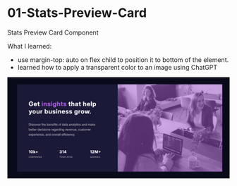# 01-Stats-Preview-Card

Stats Preview Card Component

What I learned:

- use margin-top: auto on flex child to position it to bottom of the element.
- learned how to apply a transparent color to an image using ChatGPT

![Screenshot](screenshot.png)
